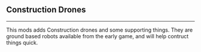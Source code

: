 ## Construction Drones

--------------------------------------

This mods adds Construction drones and some supporting things.
They are ground based robots available from the early game, and will help contruct things quick.
